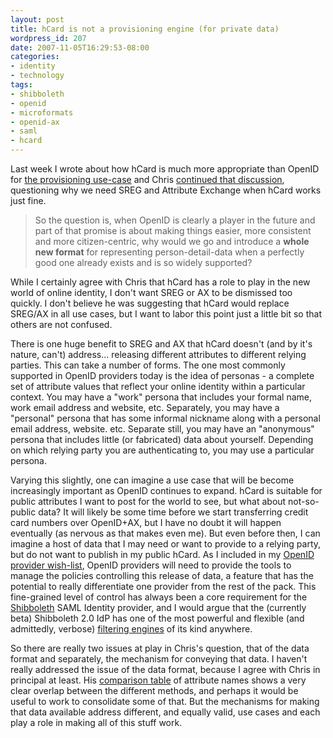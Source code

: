 ```yaml
---
layout: post
title: hCard is not a provisioning engine (for private data)
wordpress_id: 207
date: 2007-11-05T16:29:53-08:00
categories:
- identity
- technology
tags:
- shibboleth
- openid
- microformats
- openid-ax
- saml
- hcard
---
```

Last week I wrote about how hCard is much more appropriate than OpenID for [the provisioning use-case][provisioning] and
Chris [continued that discussion][hcard-sreg], questioning why we need SREG and Attribute Exchange when hCard works just
fine.

> So the question is, when OpenID is clearly a player in the future and part of that promise is about
> making things easier, more consistent and more citizen-centric, why would we go and introduce a **whole
> new format** for representing person-detail-data when a perfectly good one already exists and is so
> widely supported?

While I certainly agree with Chris that hCard has a role to play in the new world of online identity, I don't want SREG
or AX to be dismissed too quickly.  I don't believe he was suggesting that hCard would replace SREG/AX in all use cases,
but I want to labor this point just a little bit so that others are not confused.

[provisioning]: http://willnorris.com/2007/10/openid-is-not-a-provisioning-engine
[hcard-sreg]: http://factoryjoe.com/blog/2007/11/01/hcard-for-openid-simple-registration-and-attribute-exchange/

There is one huge benefit to SREG and AX that hCard doesn't (and by it's nature, can't) address... releasing different
attributes to different relying parties.  This can take a number of forms.  The one most commonly supported in OpenID
providers today is the idea of personas - a complete set of attribute values that reflect your online identity within a
particular context.  You may have a "work" persona that includes your formal name, work email address and website, etc.
Separately, you may have a "personal" persona that has some informal nickname along with a personal email address,
website. etc.  Separate still, you may have an "anonymous" persona that includes little (or fabricated) data about
yourself.  Depending on which relying party you are authenticating to, you may use a particular persona.

Varying this slightly, one can imagine a use case that will be become increasingly important as OpenID continues to
expand.  hCard is suitable for public attributes I want to post for the world to see, but what about not-so-public data?
It will likely be some time before we start transferring credit card numbers over OpenID+AX, but I have no doubt it will
happen eventually (as nervous as that makes even me).  But even before then, I can imagine a host of data that I may
need or want to provide to a relying party, but do not want to publish in my public hCard.  As I included in my [OpenID
provider wish-list][wish-list], OpenID providers will need to provide the tools to manage the policies controlling this
release of data, a feature that has the potential to really differentiate one provider from the rest of the pack.  This
fine-grained level of control has always been a core requirement for the [Shibboleth][] SAML Identity provider, and I
would argue that the (currently beta) Shibboleth 2.0 IdP has one of the most powerful and flexible (and admittedly,
verbose) [filtering engines][] of its kind anywhere.

[wish-list]: http://willnorris.com/2007/03/openid-provider-wish-list
[Shibboleth]: http://shibboleth.internet2.edu/
[filtering engines]: https://spaces.internet2.edu/display/SHIB2/AFPAttributeFilterPolicy

So there are really two issues at play in Chris's question, that of the data format and separately, the mechanism for
conveying that data.  I haven't really addressed the issue of the data format, because I agree with Chris in principal
at least.  His [comparison table][] of attribute names shows a very clear overlap between the different methods, and
perhaps it would be useful to work to consolidate some of that.  But the mechanisms for making that data available
address different, and equally valid, use cases and each play a role in making all of this stuff work.

[comparison table]: http://microformats.org/wiki/attribute-exchange

